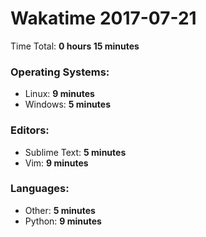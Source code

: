 # Wakatime 2017-07-21

Time Total: **0 hours 15 minutes**

### Operating Systems:
- Linux: **9 minutes** 
- Windows: **5 minutes** 

### Editors:
- Sublime Text: **5 minutes** 
- Vim: **9 minutes** 

### Languages:
- Other: **5 minutes** 
- Python: **9 minutes** 

